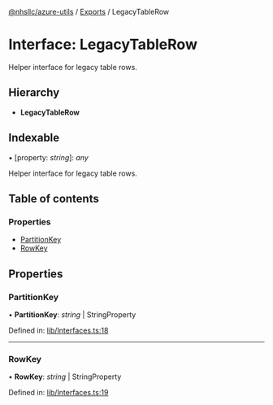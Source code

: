 [@nhsllc/azure-utils](../index.md) / [Exports](../modules.md) / LegacyTableRow

# Interface: LegacyTableRow

Helper interface for legacy table rows.

## Hierarchy

* **LegacyTableRow**

## Indexable

▪ [property: *string*]: *any*

Helper interface for legacy table rows.

## Table of contents

### Properties

- [PartitionKey](legacytablerow.md#partitionkey)
- [RowKey](legacytablerow.md#rowkey)

## Properties

### PartitionKey

• **PartitionKey**: *string* | StringProperty

Defined in: [lib/Interfaces.ts:18](https://github.com/nhsllc/azure-utils/blob/ed89cf0/lib/Interfaces.ts#L18)

___

### RowKey

• **RowKey**: *string* | StringProperty

Defined in: [lib/Interfaces.ts:19](https://github.com/nhsllc/azure-utils/blob/ed89cf0/lib/Interfaces.ts#L19)
